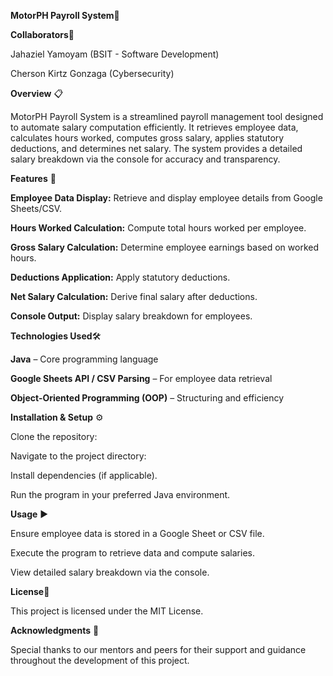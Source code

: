 **MotorPH Payroll System**🚀

**Collaborators**🤝

Jahaziel Yamoyam (BSIT - Software Development)

Cherson Kirtz Gonzaga (Cybersecurity)

**Overview** 📋

MotorPH Payroll System is a streamlined payroll management tool designed to automate salary computation efficiently. It retrieves employee data, calculates hours worked, computes gross salary, applies statutory deductions, and determines net salary. The system provides a detailed salary breakdown via the console for accuracy and transparency.

**Features** 🔹

**Employee Data Display:** Retrieve and display employee details from Google Sheets/CSV.

**Hours Worked Calculation:** Compute total hours worked per employee.

**Gross Salary Calculation:** Determine employee earnings based on worked hours.

**Deductions Application:** Apply statutory deductions.

**Net Salary Calculation:** Derive final salary after deductions.

**Console Output:** Display salary breakdown for employees.

**Technologies Used**🛠️

**Java** – Core programming language

**Google Sheets API / CSV Parsing** – For employee data retrieval

**Object-Oriented Programming (OOP)** – Structuring and efficiency

**Installation & Setup** ⚙️

Clone the repository:

Navigate to the project directory:

Install dependencies (if applicable).

Run the program in your preferred Java environment.

**Usage** ▶️

Ensure employee data is stored in a Google Sheet or CSV file.

Execute the program to retrieve data and compute salaries.

View detailed salary breakdown via the console.

**License**📜

This project is licensed under the MIT License.

**Acknowledgments** 🙌

Special thanks to our mentors and peers for their support and guidance throughout the development of this project.

